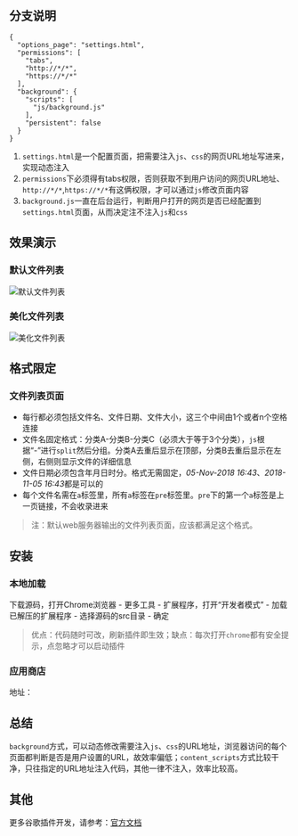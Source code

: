 ## 分支说明
```
{
  "options_page": "settings.html",
  "permissions": [
    "tabs",
    "http://*/*",
    "https://*/*"
  ],
  "background": {
    "scripts": [
      "js/background.js"
    ],
    "persistent": false
  }
}
```
1. `settings.html`是一个配置页面，把需要注入`js`、`css`的网页URL地址写进来，实现动态注入
2. `permissions`下必须得有tabs权限，否则获取不到用户访问的网页URL地址、`http://*/*`,`https://*/*`有这俩权限，才可以通过`js`修改页面内容
3. `background.js`一直在后台运行，判断用户打开的网页是否已经配置到`settings.html`页面，从而决定注不注入`js`和`css`

## 效果演示
### 默认文件列表
![默认文件列表](https://github.com/oppoic/WebFileFilter/blob/background/pic/list-origin.png)
### 美化文件列表
![美化文件列表](https://github.com/oppoic/WebFileFilter/blob/background/pic/list-format.png)

## 格式限定
### 文件列表页面
* 每行都必须包括文件名、文件日期、文件大小，这三个中间由1个或者n个空格连接
* 文件名固定格式：分类A-分类B-分类C（必须大于等于3个分类），`js`根据“-”进行`split`然后分组。分类A去重后显示在顶部，分类B去重后显示在左侧，右侧则显示文件的详细信息
* 文件日期必须包含年月日时分。格式无需固定，*05-Nov-2018 16:43*、*2018-11-05 16:43*都是可以的
* 每个文件名需在`a`标签里，所有`a`标签在`pre`标签里。`pre`下的第一个`a`标签是上一页链接，不会收录进来
> 注：默认web服务器输出的文件列表页面，应该都满足这个格式。

## 安装
### 本地加载
下载源码，打开Chrome浏览器 - 更多工具 - 扩展程序，打开“开发者模式” - 加载已解压的扩展程序 - 选择源码的src目录 - 确定
> 优点：代码随时可改，刷新插件即生效；缺点：每次打开`chrome`都有安全提示，点忽略才可以启动插件
### 应用商店
地址：

## 总结
`background`方式，可以动态修改需要注入`js`、`css`的URL地址，浏览器访问的每个页面都判断是否是用户设置的URL，故效率偏低；`content_scripts`方式比较干净，只往指定的URL地址注入代码，其他一律不注入，效率比较高。

## 其他
更多谷歌插件开发，请参考：[官方文档](https://developer.chrome.com/extensions/overview "点击在当前页打开")